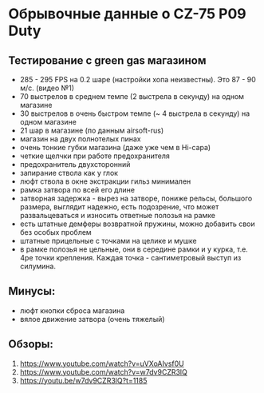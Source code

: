 # Обрывочные данные о CZ-75 P09 Duty

## Тестирование с green gas магазином
* 285 - 295 FPS на 0.2 шаре (настройки хопа неизвестны). Это 87 - 90 м/с. (видео №1)
* 70 выстрелов в среднем темпе (2 выстрела в секунду) на одном магазине
* 30 выстрелов в очень быстром темпе (~ 4 выстрела в секунду) на одном магазине
* 21 шар в магазине (по данным airsoft-rus)
* магазин на двух полнотелых пинах
* очень тонкие губки магазина (даже уже чем в Hi-capa)
* четкие щелчки при работе предохранителя
* предохранитель двухсторонний
* запирание ствола как у глок
* люфт ствола в окне экстракции гильз минимален
* рамка затвора по всей его длине
* затворная задержка - вырез на затворе, пониже рельсы, большого размера, выглядит надежно, есть подозрение, что может развальцеваться и износить ответные полозья на рамке
* есть штатные демферы возвратной пружины, можно добавить свои без особых проблем
* штатные прицельные с точками на целике и мушке
* в рамке полозья не цельные, они в середине рамки и у курка, т.е. 4ре точки крепления. Каждая точка - сантиметровый выступ из силумина.

## Минусы:
* люфт кнопки сброса магазина
* вялое движение затвора (очень тяжелый)

## Обзоры:
1) https://www.youtube.com/watch?v=uVXoAIvsf0U
2) https://www.youtube.com/watch?v=w7dv9CZR3lQ
3) https://youtu.be/w7dv9CZR3lQ?t=1185
